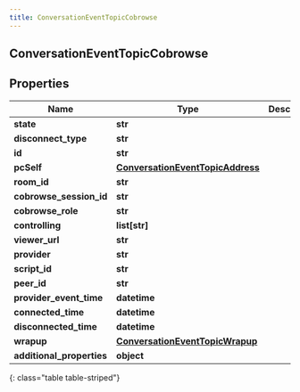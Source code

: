 ```yaml
---
title: ConversationEventTopicCobrowse
---
```

## ConversationEventTopicCobrowse

## Properties

|Name | Type | Description | Notes|
|------------ | ------------- | ------------- | -------------|
| **state** | **str** |  | [optional] |
| **disconnect_type** | **str** |  | [optional] |
| **id** | **str** |  | [optional] |
| **pcSelf** | [**ConversationEventTopicAddress**](ConversationEventTopicAddress.html) |  | [optional] |
| **room_id** | **str** |  | [optional] |
| **cobrowse_session_id** | **str** |  | [optional] |
| **cobrowse_role** | **str** |  | [optional] |
| **controlling** | **list[str]** |  | [optional] |
| **viewer_url** | **str** |  | [optional] |
| **provider** | **str** |  | [optional] |
| **script_id** | **str** |  | [optional] |
| **peer_id** | **str** |  | [optional] |
| **provider_event_time** | **datetime** |  | [optional] |
| **connected_time** | **datetime** |  | [optional] |
| **disconnected_time** | **datetime** |  | [optional] |
| **wrapup** | [**ConversationEventTopicWrapup**](ConversationEventTopicWrapup.html) |  | [optional] |
| **additional_properties** | **object** |  | [optional] |
{: class="table table-striped"}



